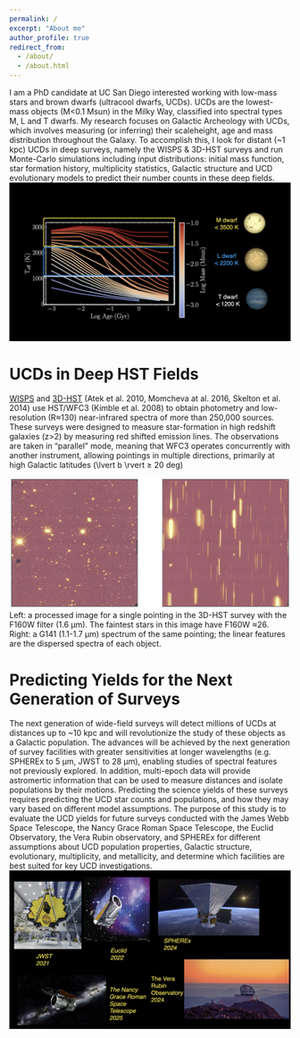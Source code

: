 ```yaml
---
permalink: /
excerpt: "About me"
author_profile: true
redirect_from: 
  - /about/
  - /about.html
---
```


I am a PhD candidate at UC San Diego interested working with low-mass stars and brown dwarfs (ultracool dwarfs, UCDs). UCDs are the lowest-mass objects (M<0.1 Msun) in the Milky Way, classified into spectral types M, L and T dwarfs. My research focuses on Galactic Archeology with UCDs, which involves measuring (or inferring) their scaleheight, age and mass distribution throughout the Galaxy. To accomplish this, I look for distant (~1 kpc) UCDs in deep surveys, namely the WISPS & 3D-HST surveys and run Monte-Carlo simulations including input distributions: initial mass function, star formation history, multiplicity statistics, Galactic structure and UCD evolutionary models to predict their number counts in these deep fields. 
![img](../files/ucds.jpeg)

# UCDs in Deep HST Fields

[WISPS](http://wisps.ipac.caltech.edu/Background.html) and [3D-HST](https://archive.stsci.edu/prepds/3d-hst/) (Atek et al. 2010, Momcheva at al. 2016, Skelton et al. 2014) use HST/WFC3 (Kimble et al. 2008)  to obtain photometry and low-resolution (R≈130) near-infrared spectra of more than 250,000 sources. These surveys were designed to measure star-formation in high redshift galaxies (z>2) by measuring red shifted emission lines. The observations are taken in “parallel” mode, meaning that WFC3 operates concurrently with another instrument, allowing pointings in multiple directions, primarily at high Galactic latitudes (\lvert b \rvert ≥ 20 deg)

![img](../files/example_spectra_and_image.jpg)
 Left: a processed image for a single pointing in the 3D-HST survey with the F160W filter (1.6 µm). The faintest stars in this image have F160W ≈26. Right: a G141 (1.1-1.7 µm) spectrum of the same pointing; the linear features are the dispersed spectra of each object. 

# Predicting Yields for the Next Generation of Surveys 
The next generation of wide-field surveys will detect millions of UCDs at distances up to ~10 kpc and will revolutionize the study of these objects as a Galactic population. The advances will be achieved by the next generation of survey facilities with greater sensitivities at longer wavelengths (e.g. SPHEREx to 5 µm, JWST to 28 µm), enabling studies of spectral features not previously explored. In addition, multi-epoch data will provide astromertic information that can be used to measure distances and isolate populations by their motions. Predicting the science yields of these surveys requires predicting the UCD star counts and populations, and how they may vary based on different model assumptions. The purpose of this study is to evaluate the UCD yields for future surveys conducted with the James Webb Space Telescope, the Nancy Grace Roman Space Telescope, the Euclid Observatory, the Vera Rubin observatory, and SPHEREx for different assumptions about UCD population properties, Galactic structure, evolutionary, multiplicity, and metallicity, and determine which facilities are best suited for key UCD investigations. 
![img](../files/thesisa.001.jpeg)
